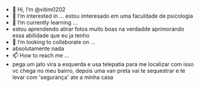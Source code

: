 - 👋 Hi, I’m @vitim0202
- 👀 I’m interested in ... estou imteresado em uma faculdade de psicologia 
- 🌱 I’m currently learning ...
- estou aprendendo atirar fotos muito boas na verdadde aprimorando essa abilidade que eu ja tenho 
- 💞️ I’m looking to collaborate on ...
- absolutamente nada 
- 📫 How to reach me ...
- pega um jato vira a esquerda e usa telepatia para me localizar com isso vc chega no meu bairro, depois uma van preta vai te sequestrar e te levar com 'segurança' ate a minha casa 

<!---
vitim0202/vitim0202 is a ✨ special ✨ repository because its `README.md` (this file) appears on your GitHub profile.
You can click the Preview link to take a look at your changes.
--->
